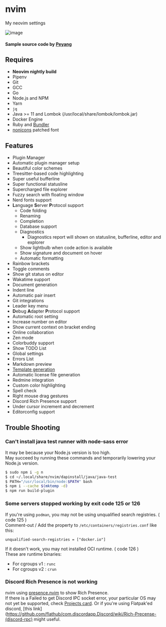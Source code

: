 # nvim

My neovim settings

![image](https://user-images.githubusercontent.com/48394190/120484401-ff21c200-c3ed-11eb-9036-cf03a0aa1335.png)

#### Sample source code by [Peyang](https://github.com/peyang-Celeron)

## Requires

- **Neovim nightly build**
- Pipenv
- Git
- GCC
- Go
- Node.js and NPM
- Yarn
- `jq`
- Java >= 11 and Lombok (/usr/local/share/lombok/lombok.jar)
- Docker Engine
- Ruby and [Bundler](https://bundler.io)
- [nonicons](https://github.com/yamatsum/nonicons) patched font

## Features

- Plugin Manager
- Automatic plugin manager setup
- Beautiful color schemes
- Treesitter-based code highlighting
- Super useful bufferline
- Super functional statusline
- Supercharged file explorer
- Fuzzy search with floating window
- Nerd fonts support
- **L**anguage **S**erver **P**rotocol support
  - Code folding
  - Renaming
  - Completion
  - Database support
  - Diagnostics
    - Diagnostics report will shown on statusline, bufferline, editor and explorer
  - Show lightbulb when code action is available
  - Show signature and document on hover
  - Automatic formatting
- Rainbow brackets
- Toggle comments
- Show git status on editor
- Wakatime support
- Document generation
- Indent line
- Automatic pair insert
- Git integrations
- Leader key menu
- **D**ebug **A**dapter **P**rotocol support
- Automatic root setting
- Increase number on editor
- Show current context on bracket ending
- Online collaboration
- Zen mode
- Colorbuddy support
- Show TODO List
- Global settings
- Errors List
- Markdown preview
- [Template generation](docs/TEMPLATE-FILE.md)
- Automatic license file generation
- Redmine integration
- Custom color highlighting
- Spell check
- Right mouse drag gestures
- Discord Rich Presence support
- Under cursor increment and decrement
- Editorconfig support

## Trouble Shooting

### Can't install java test runner with node-sass error

It may be because your Node.js version is too high.  
May succeed by running these commands and temporarily lowering your Node.js version.

```bash
$ sudo npm i -g n
$ cd ~/.local/share/nvim/dapinstall/java/java-test
$ PATH="/usr/local/bin/node:$PATH" bash
$ npm i --cache $(mktemp -d)
$ npm run build-plugin
```

### Some servers stopped working by exit code 125 or 126

If you're using `podman`, you may not be using unqualified search registries. ( code 125 )  
Comment-out / Add the property to `/etc/containers/registries.conf` like this:

```tst
unqualified-search-registries = ["docker.io"]
```

If it doesn't work, you may not installed OCI runtime. ( code 126 )  
These are runtime binaries:

- For cgroups v1 : `runc`
- For cgroups v2 : `crun`

### Discord Rich Presence is not working

nvim using [presence.nvim](https://github.com/andweeb/presence.nvim) to show Rich Presence.  
If there is a Failed to get Discord IPC socket error, your particular OS may not yet be supported, check [Projects card](https://github.com/andweeb/presence.nvim/projects/1#column-14183588).
Or if you're using Flatpak'ed discord, [this link](https://github.com/flathub/com.discordapp.Discord/wiki/Rich-Precense-(discord-rpc) might useful.
